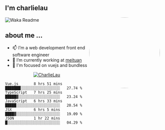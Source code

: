 
<h2>I'm charlielau</h2>
<img align='right' style="border-radius:50%" src="https://avatars1.githubusercontent.com/u/44078251?s=460&u=6b4f1c257663e44063b0b6a21c9c94f45bcfdcc7&v=4" width="230">

![Waka Readme](https://github.com/CharlieLau/charlielau/workflows/Waka%20Readme/badge.svg)

## about me ...
- 📫 I’m a web development front end software engineer
- 🔭 I’m currently working at  <a href="https://www.meituan.com">meituan</a>
- 🔭 I'm focused on vuejs and bundless

<p align="center">
  <a href="https://github.com/charlielau" class="rich-diff-level-one">
    <img src="https://github-readme-stats.vercel.app/api?username=charlielau&title_color=333&text_color=777" alt="CharlieLau" >
  </a>
</p>

<!--START_SECTION:waka-->
```text
Vue.js       8 hrs 51 mins   ███████░░░░░░░░░░░░░░░░░░   27.74 % 
TypeScript   7 hrs 25 mins   █████▓░░░░░░░░░░░░░░░░░░░   23.24 % 
JavaScript   6 hrs 33 mins   █████░░░░░░░░░░░░░░░░░░░░   20.54 % 
JSX          6 hrs 5 mins    ████▓░░░░░░░░░░░░░░░░░░░░   19.09 % 
JSON         1 hr 22 mins    █░░░░░░░░░░░░░░░░░░░░░░░░   04.29 % 
```
<!--END_SECTION:waka-->
